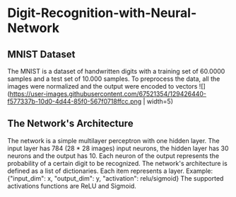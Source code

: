 # Digit-Recognition-with-Neural-Network
## MNIST Dataset
The MNIST is a dataset of handwritten digits with a training set of 60.0000 samples and a test set of 10.000 samples.
To preprocess the data, all the images were normalized and the output were encoded to vectors
![](https://user-images.githubusercontent.com/67521354/129426440-f577337b-10d0-4d44-85f0-567f0718ffcc.png | width=5)
## The Network's Architecture
The network is a simple multilayer perceptron with one hidden layer.
The input layer has 784 (28 * 28 images) input neurons, the hidden layer has 30 neurons and the output has 10. Each neuron of the output represents the probability of a certain digit to be recognized.
The network's architecture is defined as a list of dictionaries. Each item represents a layer.
Example: {"input_dim": x, "output_dim": y, "activation": relu/sigmoid}
The supported activations functions are ReLU and Sigmoid.
